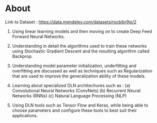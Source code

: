 # About

Link to Dataset : https://data.mendeley.com/datasets/rscbjbr9sj/2

1. Using linear learning models and then moving on to create Deep Feed Forward Neural Networks. 

2. Understanding in detail the algorithms used to train these networks using Stochastic Gradient Descent and the resulting algorithm called Backprop.

3. Understanding model parameter initialization, underfitting and overfitting are discussed as well as techniques such as Regularization that are used to improve the generalization ability of these models. 

4. Learning about specialized DLN architechures such as :
    (a) Convolutional Neural Networks (ConvNets)
    (b) Recurrent Neural Networks (RNNs)
    (c) Natural Language Processing (NLP)

5. Using DLN tools such as Tensor Flow and Keras, while being able to choose parameters and configure these tools to best suit their applications. 
